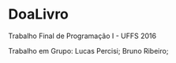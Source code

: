 # DoaLivro
Trabalho Final de Programação I - UFFS 2016

Trabalho em Grupo: Lucas Percisi; Bruno Ribeiro;
